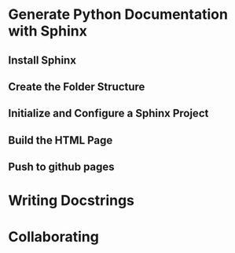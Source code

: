 # Generate Python Documentation with Sphinx

## Install Sphinx

## Create the Folder Structure

## Initialize and Configure a Sphinx Project

## Build the HTML Page

## Push to github pages

# Writing Docstrings

# Collaborating
